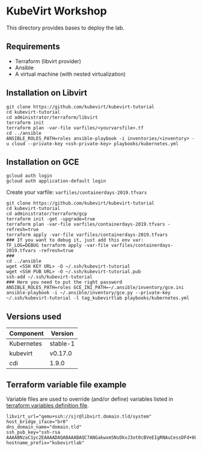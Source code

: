# KubeVirt Workshop

This directory provides bases to deploy the lab.

## Requirements

* Terraform (libvirt provider)
* Ansible
* A virtual machine (with nested virtualization)

## Installation on Libvirt

```shell
git clone https://github.com/kubevirt/kubevirt-tutorial
cd kubevirt-tutorial
cd administrator/terraform/libvirt
terraform init
terraform plan -var-file varfiles/<yourvarsfile>.tf
cd ../ansible
ANSIBLE_ROLES_PATH=roles ansible-playbook -i inventories/<inventory> -u cloud --private-key <ssh-private-key> playbooks/kubernetes.yml
```

## Installation on GCE

```
gcloud auth login
gcloud auth application-default login
```

Create your varfile: `varfiles/containerdays-2019.tfvars`

```shell
git clone https://github.com/kubevirt/kubevirt-tutorial
cd kubevirt-tutorial
cd administrator/terraform/gcp
terraform init -get -upgrade=true
terraform plan -var-file varfiles/containerdays-2019.tfvars -refresh=true
terraform apply -var-file varfiles/containerdays-2019.tfvars
### If you want to debug it, just add this env var:
TF_LOG=DEBUG terraform apply -var-file varfiles/containerdays-2019.tfvars -refresh=true
###
cd ../ansible
wget <SSH KEY URL> -O ~/.ssh/kubevirt-tutorial
wget <SSH PUB URL> -O ~/.ssh/kubevirt-tutorial.pub
ssh-add ~/.ssh/kubevirt-tutorial
### Here you need to put the right password
ANSIBLE_ROLES_PATH=roles GCE_INI_PATH=~/.ansible/inventory/gce.ini ansible-playbook -i ~/.ansible/inventory/gce.py --private-key ~/.ssh/kubevirt-tutorial -l tag_kubevirtlab playbooks/kubernetes.yml
```

## Versions used

| Component   | Version  |
| ----------- | -------- |
| Kubernetes  | stable-1 |
| kubevirt    | v0.17.0  |
| cdi         | 1.9.0    |

## Terraform variable file example

Variable files are used to override (and/or define) variables listed in [terraform variables definition file](terraform/variables.tf).

```hcl
libvirt_url="qemu+ssh://sjr@libvirt.domain.tld/system"
host_bridge_iface="br0"
dns_domain_name="domain.tld"
ssh_pub_key="ssh-rsa AAAABNzaC1yc2EAAAADAQABAAABAQC7ANGakwxmSNsDkvJ3ot0cBVeEIgRNAuCessDFd+6Uk2/zt+aewZn3DGPiWKy8VmprBncXhKIIO0mc1Sh4vnxL8jyho+YowVnD6SyByqkXOvmonY4gfUKEIb5aYMbXIc/wKfKLhWzrqki8HWGOESVxqx6WMN+mkBkarWeEjA7+ZpvpJXtgSZoh378WxnRb8v2Pm6qFgEFJK3kaKwdK/dNCsnnhuLxS0HHT/aTfVFA2rzPBYxbfJr2youztQLrVERxpBqYvov0ydoemdeMRQycNR7EY+fqkD1ABkpFKufZCTYcNuGiuhaOjkmU0uHtztwnV64I5mdeqrITRhHCF7y7"
hostname_prefix="kubevirtlab"
```
